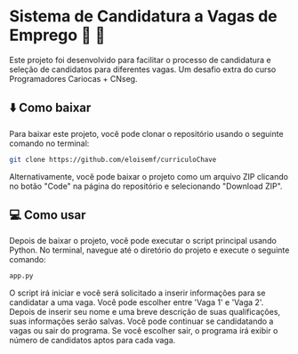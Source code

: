 # Sistema de Candidatura a Vagas de Emprego :briefcase: :office:

Este projeto foi desenvolvido para facilitar o processo de candidatura e seleção de candidatos para diferentes vagas. Um desafio extra do curso Programadores Cariocas + CNseg.

## :arrow_down: Como baixar

Para baixar este projeto, você pode clonar o repositório usando o seguinte comando no terminal:

```bash
git clone https://github.com/eloisemf/curriculoChave
```

Alternativamente, você pode baixar o projeto como um arquivo ZIP clicando no botão "Code" na página do repositório e selecionando "Download ZIP".

## :computer: Como usar

Depois de baixar o projeto, você pode executar o script principal usando Python. No terminal, navegue até o diretório do projeto e execute o seguinte comando:

```bash
app.py
```

O script irá iniciar e você será solicitado a inserir informações para se candidatar a uma vaga. Você pode escolher entre 'Vaga 1' e 'Vaga 2'. Depois de inserir seu nome e uma breve descrição de suas qualificações, suas informações serão salvas. Você pode continuar se candidatando a vagas ou sair do programa. Se você escolher sair, o programa irá exibir o número de candidatos aptos para cada vaga.

